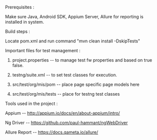 Prerequisites :

Make sure Java, Android SDK, Appium Server, Allure for reporting is installed in system.

Build steps :

Locate pom.xml and run command "mvn clean install -DskipTests"


Important files for test management :

1. project.properties -- to manage test fw properties and based on true false.

2. testng/suite.xml -- to set test classes for  execution.

3. src/test/org/mis/pom -- place page specific page models here

4. src/test/org/mis/tests -- place for testng test classes


Tools used in the project :

Appium -- http://appium.io/docs/en/about-appium/intro/

Ng Driver -- https://github.com/paul-hammant/ngWebDriver

Allure Report -- https://docs.qameta.io/allure/


